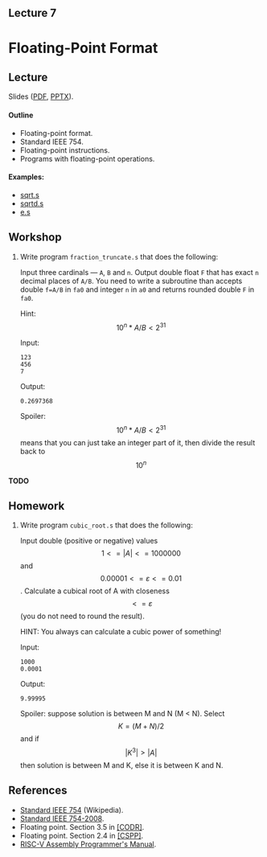 <script type="text/javascript" async
  src="https://cdnjs.cloudflare.com/ajax/libs/mathjax/2.7.5/MathJax.js?config=TeX-AMS-MML_HTMLorMML">
  MathJax.Hub.Config({
    tex2jax: {
      inlineMath: [['$$','$$'], ['\\(','\\)']],
      processEscapes: true
    }
  });
</script>

Lecture 7
---

# Floating-Point Format

## Lecture

Slides ([PDF](CA_Lecture_07.pdf), [PPTX](CA_Lecture_07.pptx)).

#### Outline

* Floating-point format.
* Standard IEEE 754.
* Floating-point instructions.
* Programs with floating-point operations.

#### Examples:

* [sqrt.s](https://github.com/andrewt0301/hse-acos-course/blob/master/docs/part1ca/07_FP/sqrt.s)
* [sqrtd.s](https://github.com/andrewt0301/hse-acos-course/blob/master/docs/part1ca/07_FP/sqrtd.s)
* [e.s](https://github.com/andrewt0301/hse-acos-course/blob/master/docs/part1ca/07_FP/e.s)

## Workshop

1. Write program `fraction_truncate.s` that does the following:

   Input three cardinals — `A`, `B` and `n`.
   Output double float `F` that has exact `n` decimal places of `A/B`.
   You need to write a subroutine than accepts double `f=A/B` in `fa0` and integer `n` in `a0`
   and returns rounded double `F` in `fa0`.

   Hint: $$10^n*A/B < 2^{31}$$

   Input:
   ```
   123
   456
   7
   ```
   Output:
   ```
   0.2697368
   ```

   Spoiler:
   $$10^n*A/B < 2^{31}$$ means that you can just take an integer part of it,
   then divide the result back to $$10^n$$

__TODO__

## Homework

1. Write program `cubic_root.s` that does the following:

   Input double (positive or negative) values $$1 <= |A| <= 1000000$$ and $$0.00001<= ɛ <=0.01$$.
   Calculate a cubical root of A with closeness $$<=ɛ$$ (you do not need to round the result).

   HINT: You always can calculate a cubic power of something!

   Input:
   ```
   1000
   0.0001
   ```
   Output:
   ```
   9.99995
   ```

   Spoiler: suppose solution is between M and N (M < N).
   Select $$K=(M+N)/2$$ and if $$|K^3|>|A|$$ then solution is between M and K, else it is between K and N.

## References

* [Standard IEEE 754](https://en.wikipedia.org/wiki/IEEE_754) (Wikipedia).
* [Standard IEEE 754-2008](ieee-754-2008.pdf).
* Floating point. Section 3.5 in [[CODR]](../../books.md).
* Floating point. Section 2.4 in [[CSPP]](../../books.md).
* [RISC-V Assembly Programmer's Manual](https://github.com/riscv/riscv-asm-manual/blob/master/riscv-asm.md).

